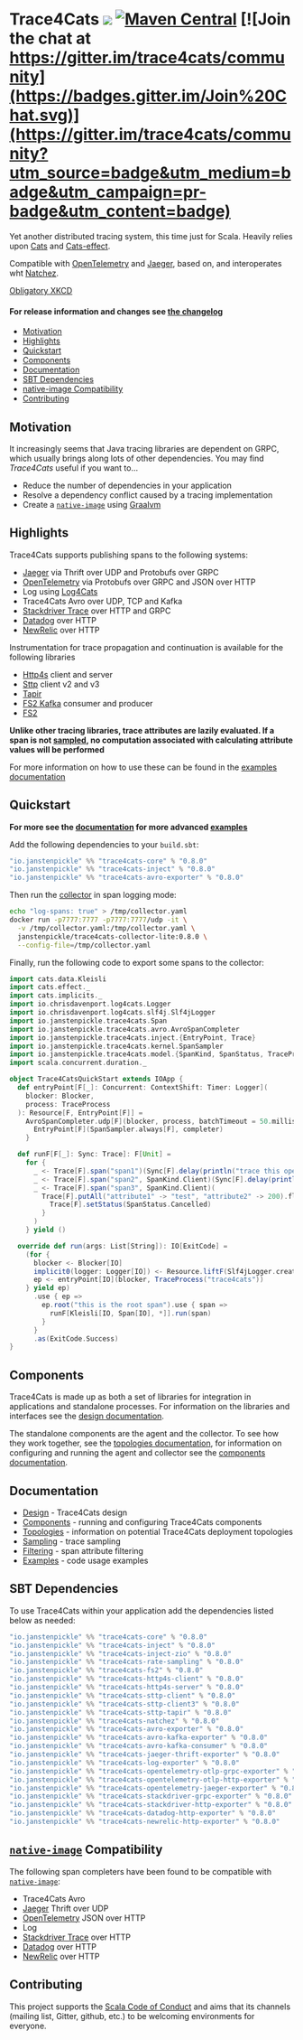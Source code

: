 # Trace4Cats ![](https://github.com/janstenpickle/trace4cats/.github/workflows/build.yml/badge.svg) [![Maven Central](https://maven-badges.herokuapp.com/maven-central/io.janstenpickle/trace4cats-core_2.13/badge.svg)](https://maven-badges.herokuapp.com/maven-central/io.janstenpickle/trace4cats-core_2.13) [![Join the chat at https://gitter.im/trace4cats/community](https://badges.gitter.im/Join%20Chat.svg)](https://gitter.im/trace4cats/community?utm_source=badge&utm_medium=badge&utm_campaign=pr-badge&utm_content=badge) 

Yet another distributed tracing system, this time just for Scala. Heavily relies upon
[Cats](https://typelevel.org/cats) and [Cats-effect](https://typelevel.org/cats-effect).

Compatible with [OpenTelemetry] and [Jaeger], based on, and interoperates wht [Natchez].

[Obligatory XKCD](https://xkcd.com/927/)

#### For release information and changes see [the changelog](CHANGELOG.md)

  * [Motivation](#motivation)
  * [Highlights](#highlights)
  * [Quickstart](#quickstart)
  * [Components](#components)
  * [Documentation](#documentation)
  * [SBT Dependencies](#sbt-dependencies)  
  * [native-image Compatibility](#native-image-compatibility)
  * [Contributing](#contributing)

## Motivation

It increasingly seems that Java tracing libraries are dependent on GRPC, which usually
brings along lots of other dependencies. You may find *Trace4Cats* useful if you want to...

- Reduce the number of dependencies in your application
- Resolve a dependency conflict caused by a tracing implementation
- Create a [`native-image`] using [Graalvm](https://www.graalvm.org/)
  
## Highlights

Trace4Cats supports publishing spans to the following systems:

- [Jaeger] via Thrift over UDP and Protobufs over GRPC
- [OpenTelemetry] via Protobufs over GRPC and JSON over HTTP
- Log using [Log4Cats]
- Trace4Cats Avro over UDP, TCP and Kafka
- [Stackdriver Trace] over HTTP and GRPC
- [Datadog] over HTTP
- [NewRelic] over HTTP

Instrumentation for trace propagation and continuation is available for the following libraries

- [Http4s] client and server
- [Sttp] client v2 and v3
- [Tapir]
- [FS2 Kafka] consumer and producer
- [FS2]

**Unlike other tracing libraries, trace attributes are lazily evaluated. If a span is not [sampled](docs/sampling.md),
no computation associated with calculating attribute values will be performed** 

For more information on how to use these can be found in the [examples documentation](docs/examples.md)

## Quickstart

**For more see the [documentation](#documentation) for more advanced [examples](docs/examples.md)**

Add the following dependencies to your `build.sbt`:

```scala
"io.janstenpickle" %% "trace4cats-core" % "0.8.0"
"io.janstenpickle" %% "trace4cats-inject" % "0.8.0"
"io.janstenpickle" %% "trace4cats-avro-exporter" % "0.8.0"
```

Then run the [collector](docs/components.md#collectors) in span logging mode:

```bash
echo "log-spans: true" > /tmp/collector.yaml
docker run -p7777:7777 -p7777:7777/udp -it \
  -v /tmp/collector.yaml:/tmp/collector.yaml \
  janstenpickle/trace4cats-collector-lite:0.8.0 \
  --config-file=/tmp/collector.yaml
```

Finally, run the following code to export some spans to the collector:

```scala
import cats.data.Kleisli
import cats.effect._
import cats.implicits._
import io.chrisdavenport.log4cats.Logger
import io.chrisdavenport.log4cats.slf4j.Slf4jLogger
import io.janstenpickle.trace4cats.Span
import io.janstenpickle.trace4cats.avro.AvroSpanCompleter
import io.janstenpickle.trace4cats.inject.{EntryPoint, Trace}
import io.janstenpickle.trace4cats.kernel.SpanSampler
import io.janstenpickle.trace4cats.model.{SpanKind, SpanStatus, TraceProcess}
import scala.concurrent.duration._

object Trace4CatsQuickStart extends IOApp {
  def entryPoint[F[_]: Concurrent: ContextShift: Timer: Logger](
    blocker: Blocker,
    process: TraceProcess
  ): Resource[F, EntryPoint[F]] =
    AvroSpanCompleter.udp[F](blocker, process, batchTimeout = 50.millis).map { completer =>
      EntryPoint[F](SpanSampler.always[F], completer)
    }

  def runF[F[_]: Sync: Trace]: F[Unit] =
    for {
      _ <- Trace[F].span("span1")(Sync[F].delay(println("trace this operation")))
      _ <- Trace[F].span("span2", SpanKind.Client)(Sync[F].delay(println("send some request")))
      _ <- Trace[F].span("span3", SpanKind.Client)(
        Trace[F].putAll("attribute1" -> "test", "attribute2" -> 200).flatMap { _ =>
          Trace[F].setStatus(SpanStatus.Cancelled)
        }
      )
    } yield ()

  override def run(args: List[String]): IO[ExitCode] =
    (for {
      blocker <- Blocker[IO]
      implicit0(logger: Logger[IO]) <- Resource.liftF(Slf4jLogger.create[IO])
      ep <- entryPoint[IO](blocker, TraceProcess("trace4cats"))
    } yield ep)
      .use { ep =>
        ep.root("this is the root span").use { span =>
          runF[Kleisli[IO, Span[IO], *]].run(span)
        }
      }
      .as(ExitCode.Success)
}
```

## Components

Trace4Cats is made up as both a set of libraries for integration in applications and standalone processes. For
information on the libraries and interfaces see the [design documentation](docs/design.md).

The standalone components are the agent and the collector. To see how they work together, see the 
[topologies documentation](docs/topologies.md), for information on configuring and running the agent and collector see 
the [components documentation](docs/components.md).

## Documentation 

- [Design](docs/design.md) - Trace4Cats design
- [Components](docs/components.md) - running and configuring Trace4Cats components
- [Topologies](docs/topologies.md) - information on potential Trace4Cats deployment topologies
- [Sampling](docs/sampling.md) - trace sampling
- [Filtering](docs/filtering.md) - span attribute filtering
- [Examples](docs/examples.md) - code usage examples

## SBT Dependencies

To use Trace4Cats within your application add the dependencies listed below as needed:

```scala
"io.janstenpickle" %% "trace4cats-core" % "0.8.0"
"io.janstenpickle" %% "trace4cats-inject" % "0.8.0"
"io.janstenpickle" %% "trace4cats-inject-zio" % "0.8.0"
"io.janstenpickle" %% "trace4cats-rate-sampling" % "0.8.0"
"io.janstenpickle" %% "trace4cats-fs2" % "0.8.0"
"io.janstenpickle" %% "trace4cats-http4s-client" % "0.8.0"
"io.janstenpickle" %% "trace4cats-http4s-server" % "0.8.0"
"io.janstenpickle" %% "trace4cats-sttp-client" % "0.8.0"
"io.janstenpickle" %% "trace4cats-sttp-client3" % "0.8.0"
"io.janstenpickle" %% "trace4cats-sttp-tapir" % "0.8.0"
"io.janstenpickle" %% "trace4cats-natchez" % "0.8.0"
"io.janstenpickle" %% "trace4cats-avro-exporter" % "0.8.0"
"io.janstenpickle" %% "trace4cats-avro-kafka-exporter" % "0.8.0"
"io.janstenpickle" %% "trace4cats-avro-kafka-consumer" % "0.8.0"
"io.janstenpickle" %% "trace4cats-jaeger-thrift-exporter" % "0.8.0"
"io.janstenpickle" %% "trace4cats-log-exporter" % "0.8.0"
"io.janstenpickle" %% "trace4cats-opentelemetry-otlp-grpc-exporter" % "0.8.0"
"io.janstenpickle" %% "trace4cats-opentelemetry-otlp-http-exporter" % "0.8.0"
"io.janstenpickle" %% "trace4cats-opentelemetry-jaeger-exporter" % "0.8.0"
"io.janstenpickle" %% "trace4cats-stackdriver-grpc-exporter" % "0.8.0"
"io.janstenpickle" %% "trace4cats-stackdriver-http-exporter" % "0.8.0"
"io.janstenpickle" %% "trace4cats-datadog-http-exporter" % "0.8.0"
"io.janstenpickle" %% "trace4cats-newrelic-http-exporter" % "0.8.0"

```

## [`native-image`] Compatibility

The following span completers have been found to be compatible with [`native-image`]:

- Trace4Cats Avro
- [Jaeger] Thrift over UDP
- [OpenTelemetry] JSON over HTTP
- Log
- [Stackdriver Trace] over HTTP
- [Datadog] over HTTP
- [NewRelic] over HTTP

## Contributing

This project supports the [Scala Code of Conduct](https://typelevel.org/code-of-conduct.html) and aims that its channels
(mailing list, Gitter, github, etc.) to be welcoming environments for everyone.


[FS2]: https://fs2.io/
[Http4s]: https://http4s.org/
[Jaeger]: https://www.jaegertracing.io/
[Log4Cats]: https://github.com/ChristopherDavenport/log4cats
[Natchez]: https://github.com/tpolecat/natchez
[`native-image`]: https://www.graalvm.org/docs/reference-manual/native-image/ 
[OpenTelemetry]: http://opentelemetry.io
[Stackdriver Trace]: https://cloud.google.com/trace/docs/reference
[Datadog]: https://docs.datadoghq.com/api/v1/tracing/
[NewRelic]: https://docs.newrelic.com/docs/understand-dependencies/distributed-tracing/trace-api/report-new-relic-format-traces-trace-api#new-relic-guidelines 
[`Resource`]: https://typelevel.org/cats-effect/datatypes/resource.html
[ZIO]: https://zio.dev
[Sttp]: https://sttp.softwaremill.com
[Tapir]: https://tapir.softwaremill.com
[FS2 Kafka]: https://fd4s.github.io/fs2-kafka/